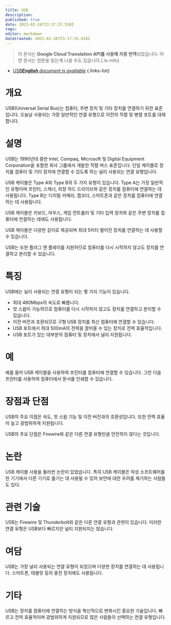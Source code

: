 ```yaml
---
title: USB
description: 
published: true
date: 2023-02-16T23:17:37.538Z
tags: 
editor: markdown
dateCreated: 2023-02-16T23:17:35.414Z
---
```


> 이 문서는 **Google Cloud Translation API를 사용해 자동 번역**되었습니다.
어떤 문서는 원문을 읽는게 나을 수도 있습니다.{.is-info}



- [USB***English** document is available*](/en/Knowledge-base/Dictionary/usb)
{.links-list}


# 개요
USB(Universal Serial Bus)는 컴퓨터, 주변 장치 및 기타 장치를 연결하기 위한 표준입니다. 오늘날 사용되는 가장 일반적인 연결 유형으로 이전의 직렬 및 병렬 포트를 대체합니다.

# 설명
USB는 1990년대 중반 Intel, Compaq, Microsoft 및 Digital Equipment Corporation을 포함한 회사 그룹에서 개발한 직렬 버스 표준입니다. 단일 케이블로 장치를 컴퓨터 및 기타 장치에 연결할 수 있도록 하는 널리 사용되는 연결 유형입니다.

USB 케이블은 Type A와 Type B의 두 가지 유형이 있습니다. Type A는 가장 일반적인 유형이며 프린터, 스캐너, 외장 하드 드라이브와 같은 장치를 컴퓨터에 연결하는 데 사용됩니다. Type B는 디지털 카메라, 캠코더, 스마트폰과 같은 장치를 컴퓨터에 연결하는 데 사용됩니다.

USB 케이블은 키보드, 마우스, 게임 컨트롤러 및 기타 입력 장치와 같은 주변 장치를 컴퓨터에 연결하는 데에도 사용됩니다.

USB 케이블은 다양한 길이로 제공되며 최대 5미터 떨어진 장치를 연결하는 데 사용할 수 있습니다.

USB는 또한 플러그 앤 플레이를 지원하므로 컴퓨터를 다시 시작하지 않고도 장치를 연결하고 분리할 수 있습니다.

# 특징
USB에는 널리 사용되는 연결 유형이 되는 몇 가지 기능이 있습니다.

- 최대 480Mbps의 속도로 빠릅니다.
- 핫 스왑이 가능하므로 컴퓨터를 다시 시작하지 않고도 장치를 연결하고 분리할 수 있습니다.
- 이전 버전과 호환되므로 구형 USB 장치를 최신 컴퓨터에 연결할 수 있습니다.
- USB 포트에서 최대 500mA의 전력을 끌어올 수 있는 장치로 전력 효율적입니다.
- USB 포트가 있는 대부분의 컴퓨터 및 장치에서 널리 지원됩니다.

# 예
예를 들어 USB 케이블을 사용하여 프린터를 컴퓨터에 연결할 수 있습니다. 그런 다음 프린터를 사용하여 컴퓨터에서 문서를 인쇄할 수 있습니다.

# 장점과 단점
USB의 주요 이점은 속도, 핫 스왑 기능 및 이전 버전과의 호환성입니다. 또한 전력 효율이 높고 광범위하게 지원됩니다.

USB의 주요 단점은 Firewire와 같은 다른 연결 유형만큼 안전하지 않다는 것입니다.

# 논란
USB 케이블 사용을 둘러싼 논란이 있었습니다. 특히 USB 케이블은 악성 소프트웨어를 한 기기에서 다른 기기로 옮기는 데 사용될 수 있어 보안에 대한 우려를 제기하는 사람들도 있다.

# 관련 기술
USB는 Firewire 및 Thunderbolt와 같은 다른 연결 유형과 관련이 있습니다. 이러한 연결 유형은 USB보다 빠르지만 널리 지원되지는 않습니다.

# 여담
USB는 가장 널리 사용되는 연결 유형이 되었으며 다양한 장치를 연결하는 데 사용됩니다. 스마트폰, 태블릿 등의 충전 장치에도 사용됩니다.

# 기타
USB는 장치를 컴퓨터에 연결하는 방식을 혁신적으로 변화시킨 중요한 기술입니다. 빠르고 전력 효율적이며 광범위하게 지원되므로 많은 사람들이 선택하는 연결 유형입니다.